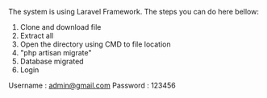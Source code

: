 The system is using Laravel Framework. The steps you can do here bellow:
1. Clone and download file
2. Extract all
3. Open the directory using CMD to file location
4. "php artisan migrate"
5. Database migrated
6. Login

Username : admin@gmail.com
Password : 123456
